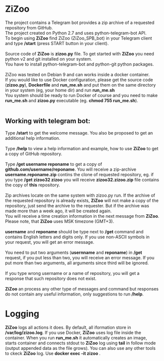 # ZiZoo

The project contains a Telegram bot provides a zip archive of a requested repository from GitHub. <br>
The project created on Python 2.7 and uses python-telegram-bot API.<br>
To begin using **ZiZoo** find ZiZoo (ZiZoo_SPB_bot) in your Telegram client and type **/start** (press START button in your client).<br>
<br>
Source code of **ZiZoo** is **zizoo.py** file. To get started with **ZiZoo** you need python v2 and git installed on your system.<br>
You have to install python-telegram-bot and python-git python packages.<br>
<br>
ZiZoo was tested on Debian 9 and can works inside a docker container.<br>
If you would like to use Docker configuration, please get the source code (**zizoo.py**), **Dockerfile** and **run_me.sh** and put them on the same directory in your system (eg, your home dir) and run **run_me.sh**<br>
You system should be ready to run Docker of course and you need to make **run_me.sh** and **zizoo.py** executable (eg. **chmod 755 run_me.sh**).<br>
<br>
## Working with telegram bot:
Type **/start**  to get the welcome message. You also be proposed to get an additional help information.<br><br>
Type **/help** to view a help information and example, how to use **ZiZoo** to get a copy of GitHub repository.<br><br>
Type **/get username reponame** to get a copy of **github.com/username/reponame**. You will receive a zip-archive **username.reponame.zip** contins the clone of requested repository, eg. if you type **/get zizoo32 zizoo** you will receive **zizoo32.zizoo.zip** file contains the copy of **this** repository.<br><br>
Zip archives locate on the same system with zizoo.py run. If the archive of the requested repository is already exists, **ZiZoo** will not make a copy of the repository, just send the archive to the requester. But if the archive was made more than a week ago, it will be created again. <br>
You will receive a time creation information in the next message from **ZiZoo**. Please note, that **ZiZoo** uses MSK timezone (GMT+3).<br><br>
**username** and **reponame** should be type next to **/get** command and contains English letters and digits only. If you use non-ASCII symbols in your request, you will get an error message.<br><br>
You need to put two arguments (**usernname** and **reponame**) in **/get** request, if you put less than two, you will receive an error message. If you put more than two arguments, all arguments since third will be ignored.<br><br>
If you type wrong username or a name of repository, you will get a response that such repository does not exist.<br><br>
**ZiZoo** an process any other type of messages and command but responses do not contain any useful information, only suggestions to run **/help**.<br>
# Logging
**ZiZoo** logs all actions it does. By default, all iformation store in **/var/log/zizoo.log**. If you use Docker, **ZiZoo** uses log file inside the container. When you run **run_me.sh** it automatically creates an image, starts container and connects stdout to **ZiZoo** log using **tail** in follow mode (output appended data as the file grows). You can also use any other tools to ckeck **ZiZoo** log. Use **docker exec -it zizoo <command>**.




